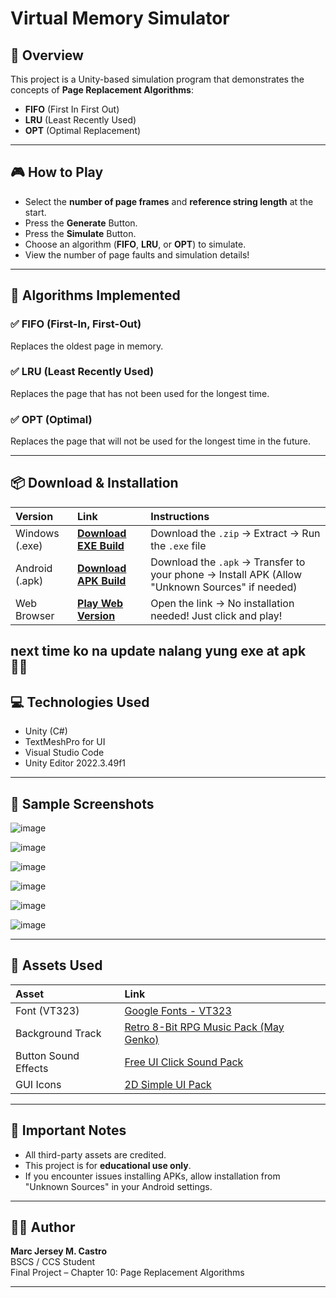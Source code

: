 # Virtual Memory Simulator

## 📌 Overview

This project is a Unity-based simulation program that demonstrates the concepts of **Page Replacement Algorithms**:  
- **FIFO** (First In First Out)  
- **LRU** (Least Recently Used)  
- **OPT** (Optimal Replacement)

---

## 🎮 How to Play
- Select the **number of page frames** and **reference string length** at the start.
- Press the **Generate** Button.
- Press the **Simulate** Button.
- Choose an algorithm (**FIFO**, **LRU**, or **OPT**) to simulate.
- View the number of page faults and simulation details!

---

## 🧠 Algorithms Implemented

### ✅ FIFO (First-In, First-Out)
Replaces the oldest page in memory.

### ✅ LRU (Least Recently Used)
Replaces the page that has not been used for the longest time.

### ✅ OPT (Optimal)
Replaces the page that will not be used for the longest time in the future.

---

## 📦 Download & Installation

| Version | Link | Instructions |
|:--------|:-----|:-------------|
| Windows (.exe) | **[Download EXE Build](#)** | Download the `.zip` → Extract → Run the `.exe` file |
| Android (.apk) | **[Download APK Build](#)** | Download the `.apk` → Transfer to your phone → Install APK (Allow "Unknown Sources" if needed) |
| Web Browser | **[Play Web Version](https://mumei-28.github.io/VirtualMemorySimulator/)** | Open the link → No installation needed! Just click and play! |

next time ko na update nalang yung exe at apk 😵‍💫
---

## 💻 Technologies Used

- Unity (C#)
- TextMeshPro for UI
- Visual Studio Code
- Unity Editor 2022.3.49f1

---

## 📸 Sample Screenshots

![image](https://github.com/user-attachments/assets/81503940-1247-41b0-a076-e3d57761727a)

![image](https://github.com/user-attachments/assets/971769e0-179c-4b5d-a74c-d86ab8326411)

![image](https://github.com/user-attachments/assets/4099109c-8000-41a4-935e-68bf8453abdb)

![image](https://github.com/user-attachments/assets/983f3d66-ee6a-4e9a-85dd-133c03e53219)

![image](https://github.com/user-attachments/assets/190e795c-e411-41f5-bd98-8a87ea6a9d29)

![image](https://github.com/user-attachments/assets/9a0a33cd-c44b-461d-9f97-54213f3751f2)

---

## 🎨 Assets Used
| Asset | Link |
|:------|:-----|
| Font (VT323) | [Google Fonts - VT323](https://fonts.google.com/specimen/VT323) |
| Background Track | [Retro 8-Bit RPG Music Pack (May Genko)](https://assetstore.unity.com/packages/audio/music/retro-8-bit-rpg-music-pack-by-may-genko-249721) |
| Button Sound Effects | [Free UI Click Sound Pack](https://assetstore.unity.com/packages/audio/sound-fx/free-ui-click-sound-pack-244644) |
| GUI Icons | [2D Simple UI Pack](https://assetstore.unity.com/packages/2d/gui/icons/2d-simple-ui-pack-218050) |

---

## 📢 Important Notes
- All third-party assets are credited.
- This project is for **educational use only**.
- If you encounter issues installing APKs, allow installation from "Unknown Sources" in your Android settings.

---

## 🧑‍🎓 Author

**Marc Jersey M. Castro**  
BSCS / CCS Student  
Final Project – Chapter 10: Page Replacement Algorithms  

---

